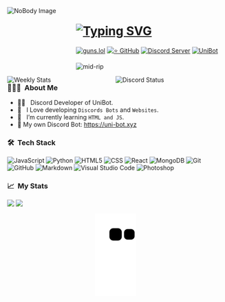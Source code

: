 

<img width="150" height="150" align="left" style="float: left; margin: 0 10px 0 0;" alt="NoBody Image" src="https://images-ext-1.discordapp.net/external/KS3JwY0Nv97KAMXxWxqjnSY6eAU73im6HTo1Ow_BrbU/https/i.imgur.com/jlwmYiph.jpg">  

# [![Typing SVG](https://readme-typing-svg.herokuapp.com?font=Fira+Code&weight=900&size=41&pause=1000&color=F7E50E&width=450&height=70&lines=Hey!+I'm+Reject!+;Welcome+To+My+GitHub)](https://git.io/typing-svg) 
[![guns.lol](https://img.shields.io/badge/guns.lol-946ca4?style=flat&logoColor=000000)](https://guns.lol/RejectModders)
[![⭐ GitHub](https://img.shields.io/github/stars/NoBody-UU?style=social)](https://github.com/RejectModderss)
[![Discord Server](https://discordapp.com/api/guilds/644672989014523940/widget.png?style=shield)](https://discord.gg/nEyYXTnpEw)
[![UniBot](https://badgen.net/badge/icon/MyBot/yellow?icon=dependabot&label)](https://dsc.gg/uni-bot)

<p align="left"> <img src="https://komarev.com/ghpvc/?username=NoBody-UU&label=Profile%20views&color=0e75b6&style=flat" alt="mid-rip" /> </p>

<div aling="right">
<a href="https://discord.com/users/1156172652629737532" target="_blank">
	<img width="50%" align="right" alt="Discord Status" src="https://api.lanyard.rest/v1/users/418941954252996609?bg=1f1f1f&borderRadius=5px">
</a>

</a>
<a href="https://wakatime.com/@NoBody" target="_blank">
	<img width="50%" align="right" alt="Weekly Stats" src="https://github-readme-stats.vercel.app/api/wakatime?username=NoBody&border_radius=5px&theme=dark&bg_color=1f1f1f&border_color=1f1f1f&icon_color=58a6ff&show_icons=true&disable_animations=true&custom_title=NoBody%20Stasts%20🎈:">
</a>
</div>

<h3> 👨🏻‍💻 &nbsp;About Me </h3>

- 👨‍💻 &nbsp; Discord Developer of UniBot.
- 💬 &nbsp; I Love developing `Discords Bots` and `Websites`.
- 🌱 &nbsp; I’m currently learning `HTML and JS`.
- 🎈 My own Discord Bot: https://uni-bot.xyz
<h3> 🛠 &nbsp;Tech Stack</h3>

  ![JavaScript](https://img.shields.io/badge/-JavaScript-333333?style=for-the-badge&logo=javascript)
  ![Python](https://img.shields.io/badge/-Python-333333?style=for-the-badge&logo=python)
  ![HTML5](https://img.shields.io/badge/-HTML5-333333?style=for-the-badge&logo=HTML5)
  ![CSS](https://img.shields.io/badge/-CSS-333333?style=for-the-badge&logo=CSS3&logoColor=1572B6)
  ![React](https://img.shields.io/badge/-React-333333?style=for-the-badge&logo=react)
  ![MongoDB](https://img.shields.io/badge/-MongoDB-333333?style=for-the-badge&logo=mongodb)
  ![Git](https://img.shields.io/badge/-Git-333333?style=for-the-badge&logo=git)
  ![GitHub](https://img.shields.io/badge/-GitHub-333333?style=for-the-badge&logo=github)
  ![Markdown](https://img.shields.io/badge/-Markdown-333333?style=for-the-badge&logo=markdown)
  ![Visual Studio Code](https://img.shields.io/badge/-Visual%20Studio%20Code-333333?style=for-the-badge&logo=visual-studio-code&logoColor=007ACC)
  ![Photoshop](https://img.shields.io/badge/-Photoshop-333333?style=for-the-badge&logo=adobe-photoshop)


<div align="left">
<h3> 📈 &nbsp;My Stats</h3>
<img height="180em" src="https://github-readme-stats.vercel.app/api/top-langs/?username=NoBody-UU&title_color=FFD700&bg_color=1f1f1f&icon_color=FF0074&text_color=FFFFFF&theme=buefy&layout=compact&langs_count=10&hide=Shell&card_width=300" />
<img height="180em" src="https://github-readme-stats.vercel.app/api?username=NoBody-UU&title_color=FFD700&bg_color=1f1f1f&icon_color=FF0074&text_color=FFFFFF&theme=gruvbox&show_icons=true&include_all_commits=false&card_width=100" />	
</div>

<div align="center">

  ![Snake animation](https://github.com/rafaballerini/rafaballerini/blob/output/github-contribution-grid-snake.svg)
</div>
